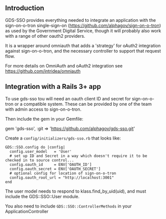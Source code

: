## Introduction

GDS-SSO provides everything needed to integrate an application with the sign-on-o-tron single-sign-on
(https://github.com/alphagov/sign-on-o-tron) as used by the Government Digital Service, though it
will probably also work with a range of other oauth2 providers.

It is a wrapper around omniauth that adds a 'strategy' for oAuth2 integration against sign-on-o-tron, 
and the necessary controller to support that request flow.

For more details on OmniAuth and oAuth2 integration see https://github.com/intridea/omniauth


## Integration with a Rails 3+ app

To use gds-sso tou will need an oauth client ID and secret for sign-on-o-tron or a compatible system.
These can be provided by one of the team with admin access to sign-on-o-tron.

Then include the gem in your Gemfile:

gem 'gds-sso', :git => 'https://github.com/alphagov/gds-sso.git'

Create a `config/initializers/gds-sso.rb` that looks like:

    GDS::SSO.config do |config|
      config.user_model   = 'User'
      # set up ID and Secret in a way which doesn't require it to be checked in to source control...
      config.oauth_id     = ENV['OAUTH_ID']
      config.oauth_secret = ENV['OAUTH_SECRET']
      # optional config for location of sign-on-o-tron
      config.oauth_root_url = "http://localhost:3001"
    end

The user model needs to respond to klass.find_by_uid(uid), and must include the GDS::SSO::User module.

You also need to include `GDS::SSO::ControllerMethods` in your ApplicationController